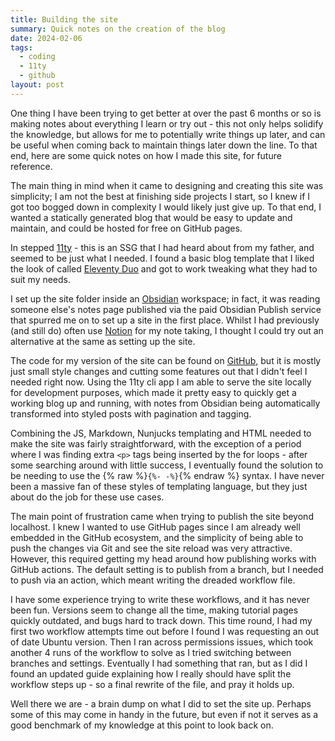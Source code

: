 ```yaml
---
title: Building the site
summary: Quick notes on the creation of the blog
date: 2024-02-06
tags:
  - coding
  - 11ty
  - github
layout: post
---
```

One thing I have been trying to get better at over the past 6 months or so is making notes about everything I learn or try out - this not only helps solidify the knowledge, but allows for me to potentially write things up later, and can be useful when coming back to maintain things later down the line. To that end, here are some quick notes on how I made this site, for future reference.

The main thing in mind when it came to designing and creating this site was simplicity; I am not the best at finishing side projects I start, so I knew if I got too bogged down in complexity I would likely just give up. To that end, I wanted a statically generated blog that would be easy to update and maintain, and could be hosted for free on GitHub pages.

In stepped [11ty](https://www.11ty.dev) - this is an SSG that I had heard about from my father, and seemed to be just what I needed. I found a basic blog template that I liked the look of called [Eleventy Duo](https://github.com/yinkakun/eleventy-duo) and got to work tweaking what they had to suit my needs.

I set up the site folder inside an [Obsidian](https://obsidian.md/) workspace; in fact, it was reading someone else's notes page published via the paid Obsidian Publish service that spurred me on to set up a site in the first place. Whilst I had previously (and still do) often use [Notion](https://www.notion.so/) for my note taking, I thought I could try out an alternative at the same as setting up the site.

The code for my version of the site can be found on [GitHub](https://github.com/JamesErrington/jameserrington.github.io), but it is mostly just small style changes and cutting some features out that I didn't feel I needed right now. Using the 11ty cli app I am able to serve the site locally for development purposes, which made it pretty easy to quickly get a working blog up and running, with notes from Obsidian being automatically transformed into styled posts with pagination and tagging.

Combining the JS, Markdown, Nunjucks templating and HTML needed to make the site was fairly straightforward, with the exception of a period where I was finding extra `<p>` tags being inserted by the for loops - after some searching around with little success, I eventually found the solution to be needing to use the {% raw %}`{%- -%}`{% endraw %}	syntax. I have never been a massive fan of these styles of templating language, but they just about do the job for these use cases.

The main point of frustration came when trying to publish the site beyond localhost. I knew I wanted to use GitHub pages since I am already well embedded in the GitHub ecosystem, and the simplicity of being able to push the changes via Git and see the site reload was very attractive. However, this required getting my head around how publishing works with GitHub actions. The default setting is to publish from a branch, but I needed to push via an action, which meant writing the dreaded workflow file.

I have some experience trying to write these workflows, and it has never been fun. Versions seem to change all the time, making tutorial pages quickly outdated, and bugs hard to track down. This time round, I had my first two workflow attempts time out before I found I was requesting an out of date Ubuntu version. Then I ran across permissions issues, which took another 4 runs of the workflow to solve as I tried switching between branches and settings. Eventually I had something that ran, but as I did I found an updated guide explaining how I really should have split the workflow steps up - so a final rewrite of the file, and pray it holds up.

Well there we are - a brain dump on what I did to set the site up. Perhaps some of this may come in handy in the future, but even if not it serves as a good benchmark of my knowledge at this point to look back on.